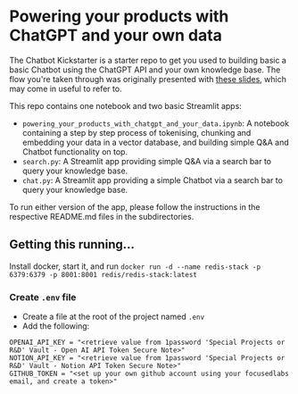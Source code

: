 # Powering your products with ChatGPT and your own data

The Chatbot Kickstarter is a starter repo to get you used to building basic a basic Chatbot using the ChatGPT API and your own knowledge base. The flow you're taken through was originally presented with [these slides](https://drive.google.com/file/d/1dB-RQhZC_Q1iAsHkNNdkqtxxXqYODFYy/view?usp=share_link), which may come in useful to refer to. 

This repo contains one notebook and two basic Streamlit apps:
- `powering_your_products_with_chatgpt_and_your_data.ipynb`: A notebook containing a step by step process of tokenising, chunking and embedding your data in a vector database, and building simple Q&A and Chatbot functionality on top.
- `search.py`: A Streamlit app providing simple Q&A via a search bar to query your knowledge base.
- `chat.py`: A Streamlit app providing a simple Chatbot via a search bar to query your knowledge base.

To run either version of the app, please follow the instructions in the respective README.md files in the subdirectories.

## Getting this running...

Install docker, start it, and run `docker run -d --name redis-stack -p 6379:6379 -p 8001:8001 redis/redis-stack:latest`

### Create `.env` file
- Create a file at the root of the project named `.env`
- Add the following: 
```
OPENAI_API_KEY = "<retrieve value from 1password 'Special Projects or R&D' Vault - Open AI API Token Secure Note>"
NOTION_API_KEY = "<retrieve value from 1password 'Special Projects or R&D' Vault - Notion API Token Secure Note>"
GITHUB_TOKEN = "<set up your own github account using your focusedlabs email, and create a token>"
```
